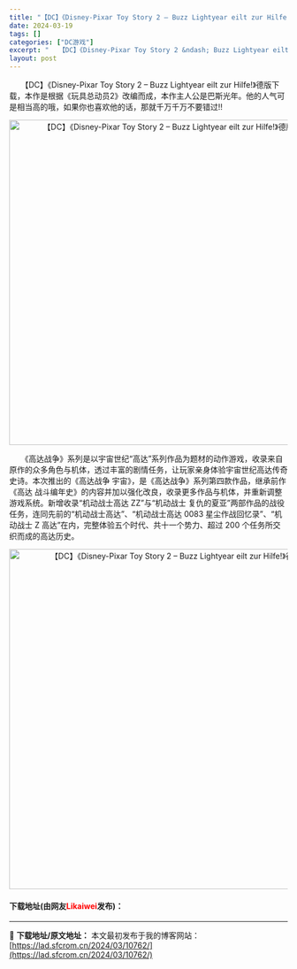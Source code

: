 ```yaml
---
title: "【DC】《Disney-Pixar Toy Story 2 – Buzz Lightyear eilt zur Hilfe!》德版下载"
date: 2024-03-19
tags: []
categories: ["DC游戏"]
excerpt: "　　【DC】《Disney-Pixar Toy Story 2 &ndash; Buzz Lightyear eilt zur Hilfe!》德版下载，本作是根据《玩具总动员2》改编而成，本作主人公是巴斯光年。他的人气可是相当高的哦，如果你也喜欢他的话，那就千万千万不要错过!! 　　《高达战争》系列&hellip;"
layout: post
---
```


 <p>　　【DC】《Disney-Pixar Toy Story 2 &ndash; Buzz Lightyear eilt zur Hilfe!》德版下载，本作是根据《玩具总动员2》改编而成，本作主人公是巴斯光年。他的人气可是相当高的哦，如果你也喜欢他的话，那就千万千万不要错过!!</p> <p align="center"><img align="" border="0" src="https://lad.sfcrom.cn/wp-content/uploads/2024/03/20240319_65f9b16eec171.png" width="588" alt="【DC】《Disney-Pixar Toy Story 2 – Buzz Lightyear eilt zur Hilfe!》德版下载" /></p> <p>　　《高达战争》系列是以宇宙世纪&ldquo;高达&rdquo;系列作品为题材的动作游戏，收录来自原作的众多角色与机体，透过丰富的剧情任务，让玩家亲身体验宇宙世纪高达传奇史诗。本次推出的《高达战争 宇宙》，是《高达战争》系列第四款作品，继承前作《高达 战斗编年史》的内容并加以强化改良，收录更多作品与机体，并重新调整游戏系统。新增收录&ldquo;机动战士高达 ZZ&rdquo;与&ldquo;机动战士 复仇的夏亚&rdquo;两部作品的战役任务，连同先前的&ldquo;机动战士高达&rdquo;、&ldquo;机动战士高达 0083 星尘作战回忆录&rdquo;、&ldquo;机动战士 Z 高达&rdquo;在内，完整体验五个时代、共十一个势力、超过 200 个任务所交织而成的高达历史。</p> <p align="center"><img align="" border="0" src="https://lad.sfcrom.cn/wp-content/uploads/2024/03/20240319_65f9b16fa2b82.png" width="615" alt="【DC】《Disney-Pixar Toy Story 2 – Buzz Lightyear eilt zur Hilfe!》德版下载" /></p> <p><h4>下载地址(由网友<font color="red">Likaiwei</font>发布)：</h4></p> 

---
📖 **下载地址/原文地址：** 本文最初发布于我的博客网站：[https://lad.sfcrom.cn/2024/03/10762/](https://lad.sfcrom.cn/2024/03/10762/)
